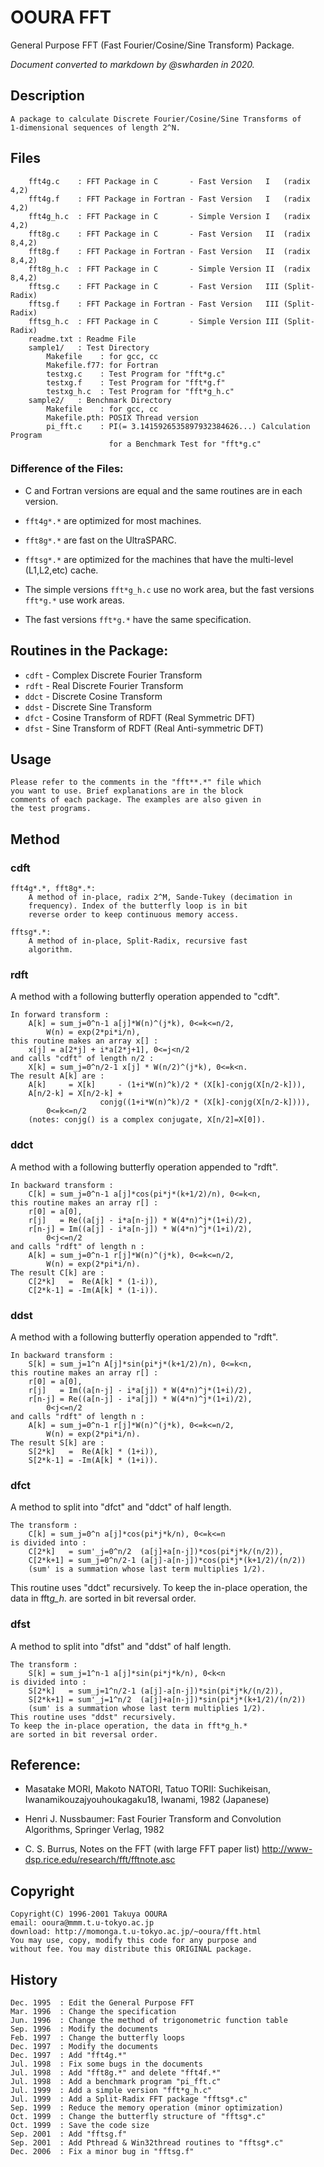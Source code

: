 # OOURA FFT
General Purpose FFT (Fast Fourier/Cosine/Sine Transform) Package.

_Document converted to markdown by @swharden in 2020._

## Description
    A package to calculate Discrete Fourier/Cosine/Sine Transforms of 
    1-dimensional sequences of length 2^N.

## Files
```
    fft4g.c    : FFT Package in C       - Fast Version   I   (radix 4,2)
    fft4g.f    : FFT Package in Fortran - Fast Version   I   (radix 4,2)
    fft4g_h.c  : FFT Package in C       - Simple Version I   (radix 4,2)
    fft8g.c    : FFT Package in C       - Fast Version   II  (radix 8,4,2)
    fft8g.f    : FFT Package in Fortran - Fast Version   II  (radix 8,4,2)
    fft8g_h.c  : FFT Package in C       - Simple Version II  (radix 8,4,2)
    fftsg.c    : FFT Package in C       - Fast Version   III (Split-Radix)
    fftsg.f    : FFT Package in Fortran - Fast Version   III (Split-Radix)
    fftsg_h.c  : FFT Package in C       - Simple Version III (Split-Radix)
    readme.txt : Readme File
    sample1/   : Test Directory
        Makefile    : for gcc, cc
        Makefile.f77: for Fortran
        testxg.c    : Test Program for "fft*g.c"
        testxg.f    : Test Program for "fft*g.f"
        testxg_h.c  : Test Program for "fft*g_h.c"
    sample2/   : Benchmark Directory
        Makefile    : for gcc, cc
        Makefile.pth: POSIX Thread version
        pi_fft.c    : PI(= 3.1415926535897932384626...) Calculation Program
                      for a Benchmark Test for "fft*g.c"
```

### Difference of the Files:

* C and Fortran versions are equal and the same routines are in each version.

* `fft4g*.*` are optimized for most machines.

* `fft8g*.*` are fast on the UltraSPARC.

* `fftsg*.*` are optimized for the machines that have the multi-level (L1,L2,etc) cache.

* The simple versions `fft*g_h.c` use no work area, but the fast versions `fft*g.*` use work areas.

* The fast versions `fft*g.*` have the same specification.

## Routines in the Package:
* `cdft` - Complex Discrete Fourier Transform
* `rdft` - Real Discrete Fourier Transform
* `ddct` - Discrete Cosine Transform
* `ddst` - Discrete Sine Transform
* `dfct` - Cosine Transform of RDFT (Real Symmetric DFT)
* `dfst` - Sine Transform of RDFT (Real Anti-symmetric DFT)

## Usage
    Please refer to the comments in the "fft**.*" file which 
    you want to use. Brief explanations are in the block 
    comments of each package. The examples are also given in 
    the test programs.

## Method

### cdft

```
fft4g*.*, fft8g*.*:
    A method of in-place, radix 2^M, Sande-Tukey (decimation in 
    frequency). Index of the butterfly loop is in bit 
    reverse order to keep continuous memory access.

fftsg*.*:
    A method of in-place, Split-Radix, recursive fast 
    algorithm.
```

### rdft
A method with a following butterfly operation appended to "cdft".

```
In forward transform :
    A[k] = sum_j=0^n-1 a[j]*W(n)^(j*k), 0<=k<=n/2, 
        W(n) = exp(2*pi*i/n), 
this routine makes an array x[] :
    x[j] = a[2*j] + i*a[2*j+1], 0<=j<n/2
and calls "cdft" of length n/2 :
    X[k] = sum_j=0^n/2-1 x[j] * W(n/2)^(j*k), 0<=k<n.
The result A[k] are :
    A[k]     = X[k]     - (1+i*W(n)^k)/2 * (X[k]-conjg(X[n/2-k])), 
    A[n/2-k] = X[n/2-k] + 
                    conjg((1+i*W(n)^k)/2 * (X[k]-conjg(X[n/2-k]))), 
        0<=k<=n/2
    (notes: conjg() is a complex conjugate, X[n/2]=X[0]).
```

### ddct
A method with a following butterfly operation appended to "rdft".
```
In backward transform :
    C[k] = sum_j=0^n-1 a[j]*cos(pi*j*(k+1/2)/n), 0<=k<n, 
this routine makes an array r[] :
    r[0] = a[0], 
    r[j]   = Re((a[j] - i*a[n-j]) * W(4*n)^j*(1+i)/2), 
    r[n-j] = Im((a[j] - i*a[n-j]) * W(4*n)^j*(1+i)/2), 
        0<j<=n/2
and calls "rdft" of length n :
    A[k] = sum_j=0^n-1 r[j]*W(n)^(j*k), 0<=k<=n/2, 
        W(n) = exp(2*pi*i/n).
The result C[k] are :
    C[2*k]   =  Re(A[k] * (1-i)), 
    C[2*k-1] = -Im(A[k] * (1-i)).
```

### ddst 
A method with a following butterfly operation appended to "rdft".
```
In backward transform :
    S[k] = sum_j=1^n A[j]*sin(pi*j*(k+1/2)/n), 0<=k<n, 
this routine makes an array r[] :
    r[0] = a[0], 
    r[j]   = Im((a[n-j] - i*a[j]) * W(4*n)^j*(1+i)/2), 
    r[n-j] = Re((a[n-j] - i*a[j]) * W(4*n)^j*(1+i)/2), 
        0<j<=n/2
and calls "rdft" of length n :
    A[k] = sum_j=0^n-1 r[j]*W(n)^(j*k), 0<=k<=n/2, 
        W(n) = exp(2*pi*i/n).
The result S[k] are :
    S[2*k]   =  Re(A[k] * (1+i)), 
    S[2*k-1] = -Im(A[k] * (1+i)).
```
### dfct 
A method to split into "dfct" and "ddct" of half length.
```
The transform :
    C[k] = sum_j=0^n a[j]*cos(pi*j*k/n), 0<=k<=n
is divided into :
    C[2*k]   = sum'_j=0^n/2  (a[j]+a[n-j])*cos(pi*j*k/(n/2)), 
    C[2*k+1] = sum_j=0^n/2-1 (a[j]-a[n-j])*cos(pi*j*(k+1/2)/(n/2))
    (sum' is a summation whose last term multiplies 1/2).
```
This routine uses "ddct" recursively.
To keep the in-place operation, the data in fft*g_h.*
are sorted in bit reversal order.

### dfst
A method to split into "dfst" and "ddst" of half length.
```
The transform :
    S[k] = sum_j=1^n-1 a[j]*sin(pi*j*k/n), 0<k<n
is divided into :
    S[2*k]   = sum_j=1^n/2-1 (a[j]-a[n-j])*sin(pi*j*k/(n/2)), 
    S[2*k+1] = sum'_j=1^n/2  (a[j]+a[n-j])*sin(pi*j*(k+1/2)/(n/2))
    (sum' is a summation whose last term multiplies 1/2).
This routine uses "ddst" recursively.
To keep the in-place operation, the data in fft*g_h.*
are sorted in bit reversal order.
```

## Reference:
* Masatake MORI, Makoto NATORI, Tatuo TORII: Suchikeisan, 
      Iwanamikouzajyouhoukagaku18, Iwanami, 1982 (Japanese)

* Henri J. Nussbaumer: Fast Fourier Transform and Convolution 
      Algorithms, Springer Verlag, 1982

* C. S. Burrus, Notes on the FFT (with large FFT paper list)
      http://www-dsp.rice.edu/research/fft/fftnote.asc

## Copyright
```
Copyright(C) 1996-2001 Takuya OOURA
email: ooura@mmm.t.u-tokyo.ac.jp
download: http://momonga.t.u-tokyo.ac.jp/~ooura/fft.html
You may use, copy, modify this code for any purpose and 
without fee. You may distribute this ORIGINAL package.
```

## History
```
Dec. 1995  : Edit the General Purpose FFT
Mar. 1996  : Change the specification
Jun. 1996  : Change the method of trigonometric function table
Sep. 1996  : Modify the documents
Feb. 1997  : Change the butterfly loops
Dec. 1997  : Modify the documents
Dec. 1997  : Add "fft4g.*"
Jul. 1998  : Fix some bugs in the documents
Jul. 1998  : Add "fft8g.*" and delete "fft4f.*"
Jul. 1998  : Add a benchmark program "pi_fft.c"
Jul. 1999  : Add a simple version "fft*g_h.c"
Jul. 1999  : Add a Split-Radix FFT package "fftsg*.c"
Sep. 1999  : Reduce the memory operation (minor optimization)
Oct. 1999  : Change the butterfly structure of "fftsg*.c"
Oct. 1999  : Save the code size
Sep. 2001  : Add "fftsg.f"
Sep. 2001  : Add Pthread & Win32thread routines to "fftsg*.c"
Dec. 2006  : Fix a minor bug in "fftsg.f"
```